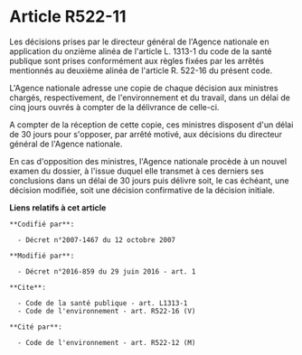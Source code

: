 # Article R522-11

Les décisions prises par le directeur général de l'Agence nationale en application du onzième alinéa de l'article L. 1313-1
du code de la santé publique sont prises conformément aux règles fixées par les arrêtés mentionnés au deuxième alinéa de
l'article R. 522-16 du présent code. 

L'Agence nationale adresse une copie de chaque décision aux ministres chargés, respectivement, de l'environnement et du
travail, dans un délai de cinq jours ouvrés à compter de la délivrance de celle-ci. 

A compter de la réception de cette copie, ces ministres disposent d'un délai de 30 jours pour s'opposer, par arrêté motivé,
aux décisions du directeur général de l'Agence nationale. 

En cas d'opposition des ministres, l'Agence nationale procède à un nouvel examen du dossier, à l'issue duquel elle transmet à
ces derniers ses conclusions dans un délai de 30 jours puis délivre soit, le cas échéant, une décision modifiée, soit une
décision confirmative de la décision initiale.

**Liens relatifs à cet article**

	**Codifié par**:

	  - Décret n°2007-1467 du 12 octobre 2007

	**Modifié par**:

	  - Décret n°2016-859 du 29 juin 2016 - art. 1

	**Cite**:

	  - Code de la santé publique - art. L1313-1
	  - Code de l'environnement - art. R522-16 (V)

	**Cité par**:

	  - Code de l'environnement - art. R522-12 (M)
